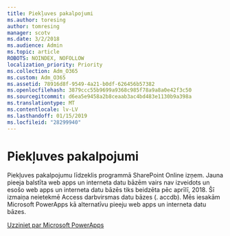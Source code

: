 ```yaml
---
title: Piekļuves pakalpojumi
ms.author: toresing
author: tomresing
manager: scotv
ms.date: 3/2/2018
ms.audience: Admin
ms.topic: article
ROBOTS: NOINDEX, NOFOLLOW
localization_priority: Priority
ms.collection: Adm_O365
ms.custom: Adm_O365
ms.assetid: 78916d8f-9549-4a21-b0df-626456b57382
ms.openlocfilehash: 3879ccc55b9699a9368c985f78a9a8a0e42f3c50
ms.sourcegitcommit: d6ea5e9458a2b8ceaab3ac4bd483e1130b9a398a
ms.translationtype: MT
ms.contentlocale: lv-LV
ms.lasthandoff: 01/15/2019
ms.locfileid: "28299940"
---
```

# <a name="access-services"></a>Piekļuves pakalpojumi

Piekļuves pakalpojumu līdzeklis programmā SharePoint Online izņem. Jauna pieeja balstīta web apps un interneta datu bāzēm vairs nav izveidots un esošo web apps un interneta datu bāzēs tiks beidzēta pēc aprīlī, 2018. Šī izmaiņa neietekmē Access darbvirsmas datu bāzes (. accdb). Mēs iesakām Microsoft PowerApps kā alternatīvu pieeju web apps un interneta datu bāzes. 
  
[Uzziniet par Microsoft PowerApps](https://powerapps.microsoft.com/)
  

